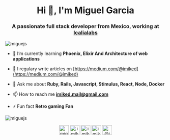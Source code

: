 <h1 align="center">Hi 👋, I'm Miguel Garcia</h1>
<h3 align="center">A passionate full stack developer from Mexico, working at <a href="https://www.icalialabs.com/" target="blank">Icalialabs</a></h3>

<p align="left"> <img src="https://komarev.com/ghpvc/?username=miguejs" alt="miguejs" /> </p>

- 🌱 I’m currently learning **Phoenix, Elixir And  Architecture of web applications**

- 📝 I regulary write articles on [https://medium.com/@imiked](https://medium.com/@imiked)

- 💬 Ask me about **Ruby, Rails, Javascript, Stimulus, React, Node, Docker**

- 📫 How to reach me **imiked.mail@gmail.com**

- ⚡ Fun fact **Retro gaming Fan**

<img align="center" src="https://github-readme-stats.vercel.app/api?username=miguejs&show_icons=true" alt="miguejs" />

<p align="center">
<a href="https://dev.to/miguejs" target="blank"><img align="center" src="https://cdn.jsdelivr.net/npm/simple-icons@3.0.1/icons/dev-dot-to.svg" alt="miguejs" height="30" width="30" /></a>
<a href="https://twitter.com/imikedd" target="blank"><img align="center" src="https://cdn.jsdelivr.net/npm/simple-icons@3.0.1/icons/twitter.svg" alt="imikedd" height="30" width="30" /></a>
<a href="https://linkedin.com/in/imiked" target="blank"><img align="center" src="https://cdn.jsdelivr.net/npm/simple-icons@3.0.1/icons/linkedin.svg" alt="imiked" height="30" width="30" /></a>
<a href="https://instagram.com/imiked" target="blank"><img align="center" src="https://cdn.jsdelivr.net/npm/simple-icons@3.0.1/icons/instagram.svg" alt="imiked" height="30" width="30" /></a>
<a href="https://medium.com/@imiked" target="blank"><img align="center" src="https://cdn.jsdelivr.net/npm/simple-icons@3.0.1/icons/medium.svg" alt="@imiked" height="30" width="30" /></a>
</p>
